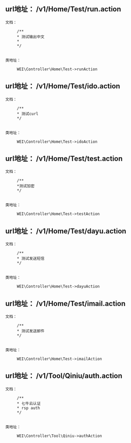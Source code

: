 ## url地址： /v1/Home/Test/run.action

```
文档：

     /**
     * 测试输出中文
     *
     */


类地址： 

     WEI\Controller\Home\Test->runAction
```




## url地址： /v1/Home/Test/ido.action

```
文档：

     /**
     * 测试curl
     */


类地址： 

     WEI\Controller\Home\Test->idoAction
```




## url地址： /v1/Home/Test/test.action

```
文档：

     /**
     *测试加密
     */


类地址： 

     WEI\Controller\Home\Test->testAction
```




## url地址： /v1/Home/Test/dayu.action

```
文档：

     /**
     * 测试发送短信
     */


类地址： 

     WEI\Controller\Home\Test->dayuAction
```




## url地址： /v1/Home/Test/imail.action

```
文档：

     /**
     * 测试发送邮件
     */


类地址： 

     WEI\Controller\Home\Test->imailAction
```




## url地址： /v1/Tool/Qiniu/auth.action

```
文档：

     /**
     * 七牛云认证
     * rsp auth
     */


类地址： 

     WEI\Controller\Tool\Qiniu->authAction
```





